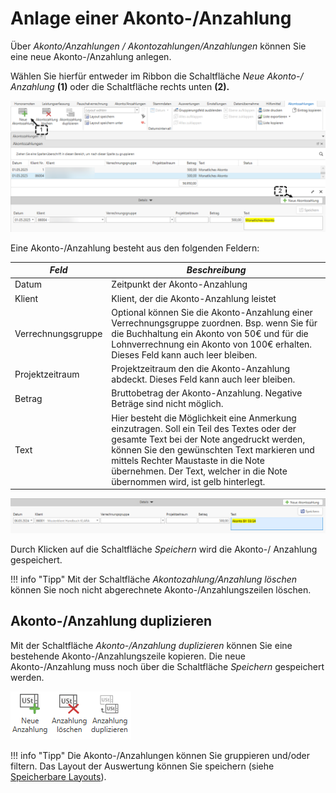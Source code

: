 # Anlage einer Akonto-/Anzahlung

Über *Akonto/Anzahlungen / Akontozahlungen/Anzahlungen* können Sie eine
neue Akonto-/Anzahlung anlegen.

Wählen Sie hierfür entweder im Ribbon die Schaltfläche *Neue Akonto-/
Anzahlung* **(1)** oder die Schaltfläche rechts unten **(2).**

![](<img/image264.png>)

Eine Akonto-/Anzahlung besteht aus den folgenden Feldern:

| *Feld*             | *Beschreibung*                                                                                                                                                                                                                                                                                              |
| ------------------ | ----------------------------------------------------------------------------------------------------------------------------------------------------------------------------------------------------------------------------------------------------------------------------------------------------------- |
| Datum              | Zeitpunkt der Akonto-Anzahlung                                                                                                                                                                                                                                                                              |
| Klient             | Klient, der die Akonto-Anzahlung leistet                                                                                                                                                                                                                                                                    |
| Verrechnungsgruppe | Optional können Sie die Akonto-Anzahlung einer Verrechnungsgruppe zuordnen. Bsp. wenn Sie für die Buchhaltung ein Akonto von 50€ und für die Lohnverrechnung ein Akonto von 100€ erhalten. Dieses Feld kann auch leer bleiben.                                                                              |
| Projektzeitraum    | Projektzeitraum den die Akonto-Anzahlung abdeckt. Dieses Feld kann auch leer bleiben.                                                                                                                                                                                                                       |
| Betrag             | Bruttobetrag der Akonto-Anzahlung. Negative Beträge sind nicht möglich.                                                                                                                                                                                                                                     |
| Text               | Hier besteht die Möglichkeit eine Anmerkung einzutragen. Soll ein Teil des Textes oder der gesamte Text bei der Note angedruckt werden, können Sie den gewünschten Text markieren und mittels Rechter Maustaste in die Note übernehmen. Der Text, welcher in die Note übernommen wird, ist gelb hinterlegt. |



![](<img/image249.png>)

Durch Klicken auf die Schaltfläche *Speichern* wird die Akonto-/
Anzahlung gespeichert.

!!! info "Tipp"
    Mit der Schaltfläche *Akontozahlung/Anzahlung löschen* können Sie noch
    nicht abgerechnete Akonto-/Anzahlungszeilen löschen.

## Akonto-/Anzahlung duplizieren

Mit der Schaltfläche *Akonto-/Anzahlung duplizieren* können Sie eine
bestehende Akonto-/Anzahlungszeile kopieren. Die neue Akonto-/Anzahlung
muss noch über die Schaltfläche *Speichern* gespeichert werden.


![](<img/image250.png>)

!!! info "Tipp"
    Die Akonto-/Anzahlungen können Sie gruppieren und/oder filtern. Das Layout der Auswertung können Sie speichern (siehe [Speicherbare Layouts](/HONNext/Auswertungen/Speicherbare%20Layouts)).
